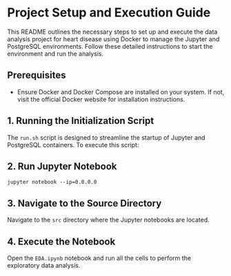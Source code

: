 # Project Setup and Execution Guide

This README outlines the necessary steps to set up and execute the data analysis project for heart disease using Docker to manage the Jupyter and PostgreSQL environments. Follow these detailed instructions to start the environment and run the analysis.

## Prerequisites

- Ensure Docker and Docker Compose are installed on your system. If not, visit the official Docker website for installation instructions.

## 1. Running the Initialization Script

The `run.sh` script is designed to streamline the startup of Jupyter and PostgreSQL containers. To execute this script:

## 2. Run Jupyter Notebook

`jupyter notebook --ip=0.0.0.0`

## 3. Navigate to the Source Directory

Navigate to the `src` directory where the Jupyter notebooks are located.

## 4. Execute the Notebook

Open the `EDA.ipynb` notebook and run all the cells to perform the exploratory data analysis.


